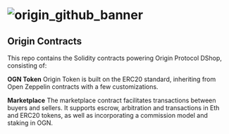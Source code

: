 # ![origin_github_banner](https://user-images.githubusercontent.com/673455/37314301-f8db9a90-2618-11e8-8fee-b44f38febf38.png)

## Origin Contracts

This repo contains the Solidity contracts powering Origin Protocol DShop,
consisting of:

**OGN Token** Origin Token is built on the ERC20 standard, inheriting from Open
Zeppelin contracts with a few customizations.

**Marketplace** The marketplace contract facilitates transactions between buyers
and sellers. It supports escrow, arbitration and transactions in Eth and ERC20
tokens, as well as incorporating a commission model and staking in OGN.
